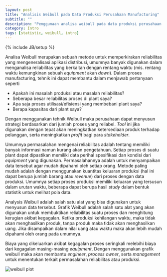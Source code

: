 ```yaml
---
layout: post
title: "Analisis Weibull pada Data Produksi Perusahaan Manufacturing"
subtitle: ""
description: "Penggunaan analisa weibull pada data produksi perusahaan manufaturing"
category: Intro
tags: [statistic, weibull, intro]
---
```

{% include JB/setup %}

Analisa Weibull merupakan sebuah metode untuk memperkirakan reliabilitas yang mengeneralisasi aplikasi distribusi, umumnya banyak digunakan dalam menganalisa reliabilitas yang berkaitan dengan rentang waktu (mis. rentang waktu kemungkinan sebuah _equipment_ akan _down_). Dalam proses manufacturing, tehnik ini dapat membantu dalam menjawab pertanyaan seperti 

<!--more-->
- Apakah ini masalah produksi atau masalah reliabilitas?  
- Seberapa besar reliabilitas proses di plant saya?  
- Apa saja proses utilisasi/efisiensi yang membebani plant saya?  
- Berapa kapasitas dari plant saya?

Dengan menggunakan tehnik Weibull maka perusahaan dapat menyusun strategi berdasarkan dari jumlah proses yang reliabel. *Tool* ini jika digunakan dengan tepat akan meningkatkan ketersediaan produk terhadap pelanggan, serta meningkatkan _profit_ bagi para _stakeholder_.

Umumnya permasalahan mengenai reliabilitas adalah tentang memiliki banyak informasi namun kurang akan pengetahuan. Setiap proses di suatu plant dapat dipastikan memiliki data perihal spesifikasi dan kondisi dari _equipment_ yang digunakan. Permasalahannya adalah untuk menyampaikan data tersebut agar mudah dipahami oleh setiap orang. Metode paling mudah adalah dengan menggunakan kuantitas keluaran produksi (hal ini dapat berupa jumlah barang atau _revenue_) dari proses dengan data produksi. Umumnya setiap proses produksi memiliki keluaran yang tersusun dalam urutan waktu, beberapa dapat berupa hasil _study_ dalam bentuk statistik untuk melihat pola data.

Analysis Weibull adalah salah satu alat yang bisa digunakan untuk menyusun data tersebut. Grafik Weibull adalah salah satu alat yang akan digunakan untuk membuktikan reliabilitas suatu proses dan menghitung kerugian akibat kegagalan. Ketika produksi kehilangan waktu, maka tidak akan menghasilkan produk, tanpa produk maka tidak akan menghasilkan uang. Jika disampaikan dalam nilai uang atau waktu maka akan lebih mudah dipahami oleh orang pada umumnya.

Biaya yang dikeluarkan akibat kegagalan proses seringkali melebihi biaya dari kegagalan masing-masing _equipment_, Dengan menggunakan grafik weibull maka akan membantu _engineer_, _process owner_, serta _management_ untuk menentukan terkait permasalahan reliabilitas atau produksi.

<img src="{{ site.baseurl }}/img/weibullp.gif" class="img-responsive" alt="weibull plot">